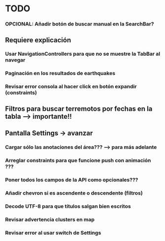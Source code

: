 
# TODO

### OPCIONAL: Añadir botón de buscar manual en la SearchBar?

## Requiere explicación
### Usar NavigationControllers para que no se muestre la TabBar al navegar
### Paginación en los resultados de earthquakes

### Revisar error consola al hacer click en botón expandir (constraints)

## Filtros para buscar terremotos por fechas en la tabla --> importante!!
## Pantalla Settings -> avanzar
### Cargar sólo las anotaciones del área??? --> para más adelante

### Arreglar constraints para que funcione push con animación ???
### Poner todos los campos de la API como opcionales???
### Añadir chevron si es ascendente o descendente (filtros)
### Decode UTF-8 para que títulos salgan bien escritos
### Revisar advertencia clusters en map
### Revisar error al usar switch de Settings


